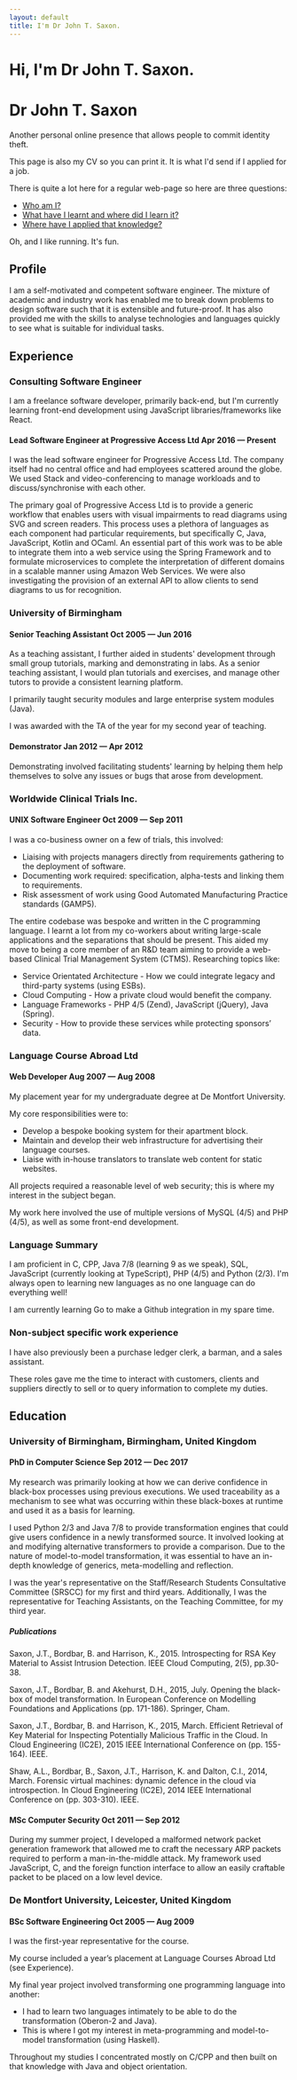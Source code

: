 ```yaml
---
layout: default
title: I'm Dr John T. Saxon.
---
```

<h1 class="hidden-print">Hi, I'm Dr John T. Saxon.</h1>
<h1 class="visible-print-block">Dr John T. Saxon</h1>

<div class="hidden-print">
  <p>Another personal online presence that allows people to commit identity theft.</p>
  <p>This page is also my CV so you can print it. It is what I'd send if I applied for a job.</p>
  <p>There is quite a lot here for a regular web-page so here are three questions:
    <ul>
      <li><a href="#profile">Who am I?</a></li>
      <li><a href="#education">What have I learnt and where did I learn it?</a></li>
      <li><a href="#experience">Where have I applied that knowledge?</a></li>
    </ul>
  </p>
  <p>Oh, and I like running. It's fun.</p>
</div>

## Profile

I am a self-motivated and competent software engineer. The mixture of academic and industry work has enabled me to break down problems to design software such that it is extensible and future-proof. It has also provided me with the skills to analyse technologies and languages quickly to see what is suitable for individual tasks.

## Experience

### Consulting Software Engineer

I am a freelance software developer, primarily back-end, but I'm currently learning front-end development using JavaScript libraries/frameworks like React.

#### Lead Software Engineer at Progressive Access Ltd <span class="date pull-right">Apr 2016 &mdash; Present</span>

I was the lead software engineer for Progressive Access Ltd. 
The company itself had no central office and had employees scattered around the globe. We used Stack and video-conferencing to manage workloads and to discuss/synchronise with each other.

The primary goal of Progressive Access Ltd is to provide a generic workflow that enables users with visual impairments to read diagrams using SVG and screen readers. This process uses a plethora of languages as each component had particular requirements, but specifically C, Java, JavaScript, Kotlin and OCaml. An essential part of this work was to be able to integrate them into a web service using the Spring Framework and to formulate microservices to complete the interpretation of different domains in a scalable manner using Amazon Web Services. We were also investigating the provision of an external API to allow clients to send diagrams to us for recognition.

### University of Birmingham

#### Senior Teaching Assistant <span class="date pull-right">Oct 2005 &mdash; Jun 2016</span>

As a teaching assistant, I further aided in students' development through small group tutorials, marking and demonstrating in labs. As a senior teaching assistant, I would plan tutorials and exercises, and manage other tutors to provide a consistent learning platform.

I primarily taught security modules and large enterprise system modules (Java).

I was awarded with the TA of the year for my second year of teaching.

#### Demonstrator <span class="date pull-right">Jan 2012 &mdash; Apr 2012</span>

Demonstrating involved facilitating students' learning by helping them help themselves to solve any issues or bugs that arose from development.

### Worldwide Clinical Trials Inc.

#### UNIX Software Engineer <span class="date pull-right">Oct 2009 &mdash; Sep 2011</span>

I was a co-business owner on a few of trials, this involved:

  * Liaising with projects managers directly from requirements gathering to the deployment of software.
  * Documenting work required: specification, alpha-tests and linking them to requirements.
  * Risk assessment of work using Good Automated Manufacturing Practice standards (GAMP5).
  
The entire codebase was bespoke and written in the C programming language. I learnt a lot from my co-workers about writing large-scale applications and the separations that should be present. This aided my move to being a core member of an R&D team aiming to provide a web-based Clinical Trial Management System (CTMS). Researching topics like:

  * Service Orientated Architecture - How we could integrate legacy and third-party systems (using ESBs). 
  * Cloud Computing - How a private cloud would benefit the company.
  * Language Frameworks - PHP 4/5 (Zend), JavaScript (jQuery), Java (Spring).
  * Security - How to provide these services while protecting sponsors’ data.

### Language Course Abroad Ltd

#### Web Developer <span class="date pull-right">Aug 2007 &mdash; Aug 2008</span>

My placement year for my undergraduate degree at De Montfort University.

My core responsibilities were to:

  * Develop a bespoke booking system for their apartment block.
  * Maintain and develop their web infrastructure for advertising their language courses.
  * Liaise with in-house translators to translate web content for static websites.

All projects required a reasonable level of web security; this is where my interest in the subject began.

My work here involved the use of multiple versions of MySQL (4/5) and PHP (4/5), as well as some front-end development.

### Language Summary

I am proficient in C, CPP, Java 7/8 (learning 9 as we speak), SQL, JavaScript (currently looking at TypeScript), PHP (4/5) and Python (2/3). I'm always open to learning new languages as no one language can do everything well!

I am currently learning Go to make a Github integration in my spare time.

### Non-subject specific work experience

I have also previously been a purchase ledger clerk, a barman, and a sales assistant.

These roles gave me the time to interact with customers, clients and suppliers directly to sell or to query information to complete my duties.

## Education

### University of Birmingham, Birmingham, United Kingdom

#### PhD in Computer Science <span class="date pull-right">Sep 2012 &mdash; Dec 2017</span>

My research was primarily looking at how we can derive confidence in black-box processes using previous executions. We used traceability as a mechanism to see what was occurring within these black-boxes at runtime and used it as a basis for learning.

I used Python 2/3 and Java 7/8 to provide transformation engines that could give users confidence in a newly transformed source. It involved looking at and modifying alternative transformers to provide a comparison. Due to the nature of model-to-model transformation, it was essential to have an in-depth knowledge of generics, meta-modelling and reflection.

I was the year's representative on the Staff/Research Students Consultative Committee (SRSCC) for my first and third years. Additionally, I was the representative for Teaching Assistants, on the Teaching Committee, for my third year.

##### Publications

<span class="authors"><span class="me">Saxon, J.T.</span>, Bordbar, B. and Harrison, K.</span>, <span class="year">2015</span>. <span class="title">Introspecting for RSA Key Material to Assist Intrusion Detection.</span> <span class="in">IEEE Cloud Computing</span>, 2(5), pp.30-38. 

<span class="authors"><span class="me">Saxon, J.T.</span>, Bordbar, B. and Akehurst, D.H.</span>, <span class="year">2015</span>, July. <span class="title">Opening the black-box of model transformation.</span> In <span class="in">European Conference on Modelling Foundations and Applications</span> (pp. 171-186). Springer, Cham. <a href="/pdf/2015.2.pdf" class="hidden-print" title="Download PDF"><i class="fa fa-file-pdf-o"></i></a>

<span class="authors"><span class="me">Saxon, J.T.</span>, Bordbar, B. and Harrison, K.</span>, <span class="year">2015</span>, March. <span class="title">Efficient Retrieval of Key Material for Inspecting Potentially Malicious Traffic in the Cloud.</span> In <span class="in">Cloud Engineering (IC2E), 2015 IEEE International Conference on</span> (pp. 155-164). IEEE. <a href="/pdf/2015.1.pdf" class="hidden-print" title="Download PDF"><i class="fa fa-file-pdf-o"></i></a>

<span class="authors">Shaw, A.L., Bordbar, B., <span class="me">Saxon, J.T.</span>, Harrison, K. and Dalton, C.I.</span>, <span class="year">2014</span>, March. <span class="title">Forensic virtual machines: dynamic defence in the cloud via introspection.</span> In <span class="in">Cloud Engineering (IC2E), 2014 IEEE International Conference on</span> (pp. 303-310). IEEE. <a href="/pdf/2014.1.pdf" class="hidden-print" title="Download PDF"><i class="fa fa-file-pdf-o"></i></a>

<h4 style="page-break-before: always;">MSc Computer Security <span class="date pull-right">Oct 2011 &mdash; Sep 2012</span></h4>

During my summer project, I developed a malformed network packet generation framework that allowed me to craft the necessary ARP packets required to perform a man-in-the-middle attack. My framework used JavaScript, C, and the foreign function interface to allow an easily craftable packet to be placed on a low level device.

### De Montfort University, Leicester, United Kingdom

#### BSc Software Engineering <span class="date pull-right">Oct 2005 &mdash; Aug 2009</span>

I was the first-year representative for the course.

My course included a year’s placement at Language Courses Abroad Ltd (see Experience).

My final year project involved transforming one programming language into another:

  * I had to learn two languages intimately to be able to do the transformation (Oberon-2 and Java).
  * This is where I got my interest in meta-programming and model-to-model transformation (using Haskell).
  
Throughout my studies I concentrated mostly on C/CPP and then built on that knowledge with Java and object orientation.
